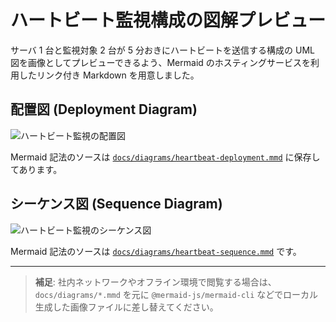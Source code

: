# ハートビート監視構成の図解プレビュー

サーバ 1 台と監視対象 2 台が 5 分おきにハートビートを送信する構成の UML 図を画像としてプレビューできるよう、Mermaid のホスティングサービスを利用したリンク付き Markdown を用意しました。

## 配置図 (Deployment Diagram)

![ハートビート監視の配置図](https://mermaid.ink/img/pako:Sy9KLMhQ8AniUgCC4tKkdDDfNz8vsyS_KDMvPT44tagstSha6fnsxS-WTXvctPVx857HzRNi8jT8gxW0FTxSE4tKklITSxSc83NyUpOBujSVYsGmgQBcMFoJi0oFkOGZyalIGoKBwqlA27q2PWvtfty083Fzx-OmRUDbHjcvfNy86HHzKgWgPhcnmCWpeSlcWN2emhLvl5-SGu8Ic_rT9ftebASa0Qf2QKeCI6YXHNNT80qQnQ8WcER2O1gEWUVBAVAe6MTHzdOBjnvctBFkfNP2x83LHzdvdiTWlU64XOlErCudCLjSCbcrndBdCfG2gq6ugpLp0462x41djxt7Hzeue9zcD3ZWx-PmyRAG0HUeISEBGsGa-ulBAc4Kz9d2aioBNdohIhlhohM1TUQkIpChkPTybPaWZ9M2PG7e_Xzqhqc7djxbMuf5_KUQzeB0xQUA)

Mermaid 記法のソースは [`docs/diagrams/heartbeat-deployment.mmd`](./diagrams/heartbeat-deployment.mmd) に保存してあります。

## シーケンス図 (Sequence Diagram)

![ハートビート監視のシーケンス図](https://mermaid.ink/img/pako:tVFBSwJBGL3vr_iOehBPXTws7NohKLr4CyYdRNh2bd3uuYOypKVQVNRBrSCFNIsIK8MfM86o_6Jxx5ZMJQj6YJiZx3vve99MDu_tYzOJ1zMobaNdBURlke1kkpksMh3Q0th0NEA52MAC3sFohkFo20ph0MLLJfpqib4oiVuGgZOOZc-rAnhBkBAgnpJHhy-8UKLuKyUeda-jYlHSoqQv7rxV43clxRcblpWFNeYV-cOxD0xLDhdR1aBRDCipSDUlJ_IwOcgPBw0IjZp9Ro5mDck7JQ3qDjgpsPpjOLAMnCLCVvrHQItvQhRY5Vz4sE55-FZcwldVf6gYyHcFmu_IXvzqmZ91lfnU-j-n1v-UWl-dGhnOkpT8vj6ufjDvlnUuA-qKDt-_dnRa415VxEtsaTBuXkzKT4EcGzkMvH3Dej05_G_GkktJm7rdn15mSvnaPwE=)

Mermaid 記法のソースは [`docs/diagrams/heartbeat-sequence.mmd`](./diagrams/heartbeat-sequence.mmd) です。

---

> **補足**: 社内ネットワークやオフライン環境で閲覧する場合は、`docs/diagrams/*.mmd` を元に `@mermaid-js/mermaid-cli` などでローカル生成した画像ファイルに差し替えてください。
